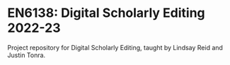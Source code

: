 # EN6138: Digital Scholarly Editing 2022-23

Project repository for Digital Scholarly Editing, taught by Lindsay Reid and Justin Tonra.